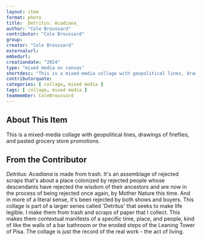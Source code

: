 ```yaml
---
layout: item
format: photo
title: _Detritus: Acadiana_
author: "Cole Broussard"
contributor: "Cole Broussard"
group: 
creator: "Cole Broussard"
externalurl: 
embedurl: 
creationdate: "2024"
type: "mixed media on canvas"
shortdesc: "This is a mixed-media collage with geopolitical lines, drawings of fireflies, and pasted grocery store promotions."
contributorquote: 
categories: [ collage, mixed media ]
tags: [ collage, mixed media ]
teammember: ColeBroussard
---
```


## About This Item

This is a mixed-media collage with geopolitical lines, drawings of fireflies, and pasted grocery store promotions.

## From the Contributor

_Detritus: Acadiana_ is made from trash. It's an assemblage of rejected scraps that's about a place colonized by rejected people whose descendants have rejected the wisdom of their ancestors and are now in the process of being rejected once again, by Mother Nature this time. And in more of a literal sense, it's been rejected by both shows and buyers. This collage is part of a larger series called 'Detritus' that seeks to make life legible. I make them from trash and scraps of paper that I collect. This makes them contextual manifests of a specific time, place, and people, kind of like the walls of a bar bathroom or the eroded steps of the Leaning Tower of Pisa. The collage is just the record of the real work - the act of living.
